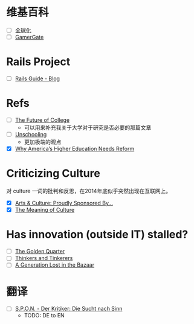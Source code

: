 # 维基百科

- [ ] [全球化](http://zh.wikipedia.org/wiki/%E5%85%A8%E7%90%83%E5%8C%96)
- [ ] [GamerGate](http://zh.wikipedia.org/wiki/GamerGate)

# Rails Project

- [ ] [Rails Guide - Blog](http://107.182.177.92:3000/)

# Refs

- [ ] [The Future of College](http://www.theatlantic.com/features/archive/2014/08/the-future-of-college/375071/)
  * 可以用来补充我关于大学对于研究是否必要的那篇文章
- [ ] [Unschooling](http://www.outsideonline.com/outdoor-adventure/nature/Unschooling-The-Case-for-Setting-Your-Kids-Into-the-Wild.html)
  * 更加极端的观点
- [X] [Why America’s Higher Education Needs Reform](https://medium.com/the-synapse/why-america-s-higher-education-needs-reform-82751aba549f)

# Criticizing Culture

对 culture 一词的批判和反思，在2014年底似乎突然出现在互联网上。

- [X] [Arts & Culture: Proudly Sponsored By…](https://medium.com/human-parts/arts-culture-proudly-sponsored-by-7951c2f71fdd)
- [X] [The Meaning of Culture](http://www.newyorker.com/culture/cultural-comment/meaning-culture)

# Has innovation (outside IT) stalled?
- [ ] [The Golden Quarter](http://aeon.co/magazine/science/why-has-human-progress-ground-to-a-halt/)
- [ ] [Thinkers and Tinkerers](http://www.foreignaffairs.com/articles/142590/james-surowiecki/thinkers-and-tinkerers)
- [ ] [A Generation Lost in the Bazaar](https://queue.acm.org/detail.cfm?id=2349257&ref=fullrss)

# 翻译
- [ ] [S.P.O.N. - Der Kritiker: Die Sucht nach Sinn](http://www.spiegel.de/kultur/gesellschaft/georg-diez-kolumne-jahresrueckblick-2014-in-buechern-a-1010365.html)
  - TODO: DE to EN
